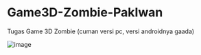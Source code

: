 # Game3D-Zombie-PakIwan
Tugas Game 3D Zombie (cuman versi pc, versi androidnya gaada)

![image](https://github.com/Gerallll/Game3D-Zombie-PakIwan/assets/170005290/19638d6b-002f-4248-b1e6-b476b6c8ad20)
